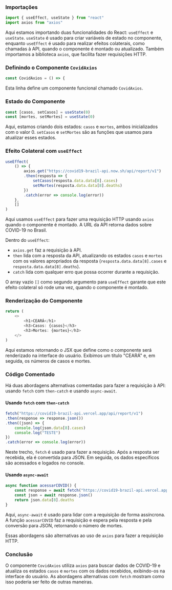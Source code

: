
### Importações

```javascript
import { useEffect, useState } from "react"
import axios from "axios"
```

Aqui estamos importando duas funcionalidades do React: `useEffect` e `useState`. `useState` é usado para criar variáveis de estado no componente, enquanto `useEffect` é usado para realizar efeitos colaterais, como chamadas à API, quando o componente é montado ou atualizado. Também importamos a biblioteca `axios`, que facilita fazer requisições HTTP.

### Definindo o Componente `CovidAxios`

```javascript
const CovidAxios = () => {
```

Esta linha define um componente funcional chamado `CovidAxios`.

### Estado do Componente

```javascript
const [casos, setCasos] = useState(0)
const [mortes, setMortes] = useState(0)
```

Aqui, estamos criando dois estados: `casos` e `mortes`, ambos inicializados com o valor 0. `setCasos` e `setMortes` são as funções que usamos para atualizar esses estados.

### Efeito Colateral com `useEffect`

```javascript
useEffect(
    () => {
        axios.get("https://covid19-brazil-api.now.sh/api/report/v1")
        .then(resposta => {
            setCasos(resposta.data.data[8].cases)
            setMortes(resposta.data.data[8].deaths)
        })
        .catch(error => console.log(error))
    },
    []
)
```

Aqui usamos `useEffect` para fazer uma requisição HTTP usando `axios` quando o componente é montado. A URL da API retorna dados sobre COVID-19 no Brasil.

Dentro do `useEffect`:

- `axios.get` faz a requisição à API.
- `then` lida com a resposta da API, atualizando os estados `casos` e `mortes` com os valores apropriados da resposta (`resposta.data.data[8].cases` e `resposta.data.data[8].deaths`).
- `catch` lida com qualquer erro que possa ocorrer durante a requisição.

O array vazio `[]` como segundo argumento para `useEffect` garante que este efeito colateral só rode uma vez, quando o componente é montado.

### Renderização do Componente

```javascript
return (
    <>
        <h1>CEARÁ</h1>
        <h3>Casos: {casos}</h3>
        <h3>Mortes: {mortes}</h3>
    </>
)
```

Aqui estamos retornando o JSX que define como o componente será renderizado na interface do usuário. Exibimos um título "CEARÁ" e, em seguida, os números de casos e mortes.

### Código Comentado

Há duas abordagens alternativas comentadas para fazer a requisição à API: usando `fetch` com `then-catch` e usando `async-await`.

#### Usando `fetch` com `then-catch`

```javascript
fetch("https://covid19-brazil-api.vercel.app/api/report/v1")
.then(response => response.json())
.then((json) => {
    console.log(json.data[8].cases)
    console.log("TESTE")
})
.catch(error => console.log(error))
```

Neste trecho, `fetch` é usado para fazer a requisição. Após a resposta ser recebida, ela é convertida para JSON. Em seguida, os dados específicos são acessados e logados no console.

#### Usando `async-await`

```javascript
async function acessarCOVID() {
    const response = await fetch("https://covid19-brazil-api.vercel.app/api/report/v1")
    const json = await response.json()
    return json.data[8].deaths
}
```

Aqui, `async-await` é usado para lidar com a requisição de forma assíncrona. A função `acessarCOVID` faz a requisição e espera pela resposta e pela conversão para JSON, retornando o número de mortes.

Essas abordagens são alternativas ao uso de `axios` para fazer a requisição HTTP.

### Conclusão

O componente `CovidAxios` utiliza `axios` para buscar dados de COVID-19 e atualiza os estados `casos` e `mortes` com os dados recebidos, exibindo-os na interface do usuário. As abordagens alternativas com `fetch` mostram como isso poderia ser feito de outras maneiras.
